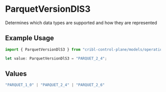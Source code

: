 # ParquetVersionDlS3

Determines which data types are supported and how they are represented

## Example Usage

```typescript
import { ParquetVersionDlS3 } from "cribl-control-plane/models/operations";

let value: ParquetVersionDlS3 = "PARQUET_2_4";
```

## Values

```typescript
"PARQUET_1_0" | "PARQUET_2_4" | "PARQUET_2_6"
```